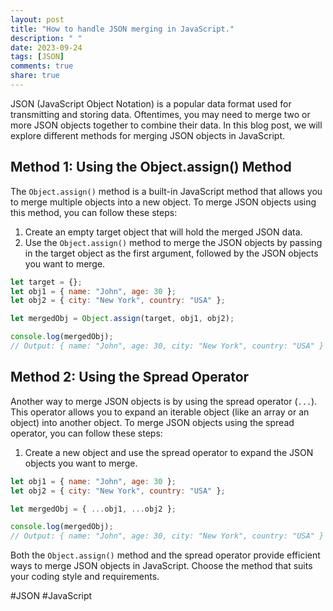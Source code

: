 ```yaml
---
layout: post
title: "How to handle JSON merging in JavaScript."
description: " "
date: 2023-09-24
tags: [JSON]
comments: true
share: true
---
```


JSON (JavaScript Object Notation) is a popular data format used for transmitting and storing data. Oftentimes, you may need to merge two or more JSON objects together to combine their data. In this blog post, we will explore different methods for merging JSON objects in JavaScript.

## Method 1: Using the Object.assign() Method

The `Object.assign()` method is a built-in JavaScript method that allows you to merge multiple objects into a new object. To merge JSON objects using this method, you can follow these steps:

1. Create an empty target object that will hold the merged JSON data.
2. Use the `Object.assign()` method to merge the JSON objects by passing in the target object as the first argument, followed by the JSON objects you want to merge.

```javascript
let target = {};
let obj1 = { name: "John", age: 30 };
let obj2 = { city: "New York", country: "USA" };

let mergedObj = Object.assign(target, obj1, obj2);

console.log(mergedObj);
// Output: { name: "John", age: 30, city: "New York", country: "USA" }
```

## Method 2: Using the Spread Operator

Another way to merge JSON objects is by using the spread operator (`...`). This operator allows you to expand an iterable object (like an array or an object) into another object. To merge JSON objects using the spread operator, you can follow these steps:

1. Create a new object and use the spread operator to expand the JSON objects you want to merge.

```javascript
let obj1 = { name: "John", age: 30 };
let obj2 = { city: "New York", country: "USA" };

let mergedObj = { ...obj1, ...obj2 };

console.log(mergedObj);
// Output: { name: "John", age: 30, city: "New York", country: "USA" }
```

Both the `Object.assign()` method and the spread operator provide efficient ways to merge JSON objects in JavaScript. Choose the method that suits your coding style and requirements.

#JSON #JavaScript